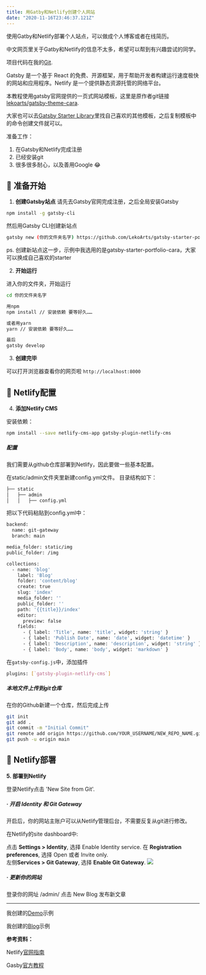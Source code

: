 ```yaml
---
title: 用Gatby和Netlify创建个人网站
date: "2020-11-16T23:46:37.121Z"
---
```



使用Gatby和Netlify部署个人站点，可以做成个人博客或者在线简历。

中文网页里关于Gatby和Netlify的信息不太多，希望可以帮到有兴趣尝试的同学。

项目代码在我的[Git](https://github.com/AQrrr/GatsbyDemo).



Gatsby 是一个基于 React 的免费、开源框架，用于帮助开发者构建运行速度极快的网站和应用程序。Netlify 是一个提供静态资源托管的网络平台。

本教程使用gatsby官网提供的一页式网站模板，这里是原作者git链接 [lekoarts/gatsby-theme-cara](https://github.com/LekoArts/gatsby-themes/tree/master/themes/gatsby-theme-cara).  


大家也可以去[Gatsby Starter Library](https://www.gatsbyjs.com/starters/?v=2)里找自己喜欢的其他模板，之后复制模板中的命令创建文件就可以。

准备工作：
1. 在Gatsby和Netlify完成注册
2. 已经安装git
3. 很多很多耐心，以及善用Google 😂






## 🚀 准备开始

1. **创建Gatsby站点**
请先去Gatsby官网完成注册，之后全局安装Gatsby 
```sh
npm install -g gatsby-cli
```
然后用Gatsby CLI创建新站点

```sh
gatsby new (你的文件夹名字) https://github.com/LekoArts/gatsby-starter-portfolio-cara
```
ps. 创建新站点这一步，示例中我选用的是gatsby-starter-portfolio-cara，大家可以换成自己喜欢的starter

2. **开始运行**

进入你的文件夹，开始运行

```sh
cd 你的文件夹名字

用npm
npm install // 安装依赖 要等好久……

或者用yarn
yarn // 安装依赖 要等好久……

最后
gatsby develop
```

3. **创建完毕**

可以打开浏览器查看你的网页啦 `http://localhost:8000`


## 🚀 Netlify配置
4. **添加Netlify CMS**

安装依赖：
```sh
npm install --save netlify-cms-app gatsby-plugin-netlify-cms
```

##### 配置
我们需要从github仓库部署到Netlify，因此要做一些基本配置。

在static/admin文件夹里新建config.yml文件。 目录结构如下：
```sh
├── static
│   ├── admin
│   │   ├── config.yml
```

把以下代码粘贴到config.yml中：
```sh
backend:
  name: git-gateway
  branch: main

media_folder: static/img
public_folder: /img

collections:
  - name: 'blog'
    label: 'Blog'
    folder: 'content/blog'
    create: true
    slug: 'index'
    media_folder: ''
    public_folder: ''
    path: '{{title}}/index'
    editor:
      preview: false
    fields:
      - { label: 'Title', name: 'title', widget: 'string' }
      - { label: 'Publish Date', name: 'date', widget: 'datetime' }
      - { label: 'Description', name: 'description', widget: 'string' }
      - { label: 'Body', name: 'body', widget: 'markdown' }
```

在`gatsby-config.js`中，添加插件 <br/>

```sh
plugins: [`gatsby-plugin-netlify-cms`]
```
##### 本地文件上传到git仓库
在你的Github新建一个仓库，然后完成上传
```sh
git init
git add .
git commit -m "Initial Commit"
git remote add origin https://github.com/YOUR_USERNAME/NEW_REPO_NAME.git
git push -u origin main
```
## 🚀 Netlify部署
**5. 部署到Netlify**

登录Netlify点击 'New Site from Git'. 

##### · 开启 Identity 和 Git Gateway
开启后，你的网站主账户可以从Netlify管理后台，不需要反复从git进行修改。 

在Netlify的site dashboard中:

点击 **Settings > Identity**, 选择 Enable Identity service.
在 **Registration preferences**, 选择 Open 或者 Invite only.  
左侧**Services > Git Gateway**, 选择 **Enable Git Gateway**. 
![](https://img-blog.csdnimg.cn/img_convert/6426e6a5b632a4f6cd9e2f96e7ce95a0.png)
##### · 更新你的网站
登录你的网址 /admin/  点击 New Blog 发布新文章


***


我创建的[Demo](https://inspiring-demo.netlify.app/)示例

我创建的[Blog](https://inspiring-demo.netlify.app/)示例




**参考资料：**

Netlify[官网指南](https://www.netlifycms.org/docs/gatsby/#get-to-know-gatsby)

Gasby[官方教程](https://www.gatsbyjs.cn/tutorial/)